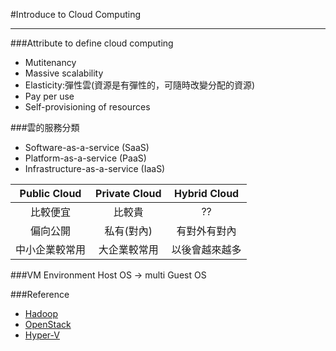#Introduce to Cloud Computing

---

###Attribute to define cloud computing
 * Mutitenancy
 * Massive scalability
 * Elasticity:彈性雲(資源是有彈性的，可隨時改變分配的資源)
 * Pay per use 
 * Self-provisioning of resources
 
###雲的服務分類
 * Software-as-a-service (SaaS)
 * Platform-as-a-service (PaaS)
 * Infrastructure-as-a-service (IaaS) 
 
| Public Cloud | Private Cloud | Hybrid Cloud|
| :----------: | :-----------: | :---------: |
| 比較便宜      |   比較貴       | ?? |
| 偏向公開		|   私有(對內)   |有對外有對內|
| 中小企業較常用 |	  大企業較常用  |以後會越來越多|

###VM Environment
Host OS -> multi Guest OS

###Reference 
 * [Hadoop](http://hadoop.apache.org/)
 * [OpenStack](https://www.openstack.org/)
 * [Hyper-V](https://technet.microsoft.com/zh-tw/library/hh831531.aspx)

